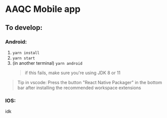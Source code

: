 # AAQC Mobile app

## To develop:

### Android:

1.  `yarn install`
2.  `yarn start`
3.  (in another terminal) `yarn android`
    > if this fails, make sure you're using JDK 8 or 11

> Tip in vscode: Press the button "React Native Packager" in the bottom bar after installing the recommended workspace extensions

### IOS:

idk
